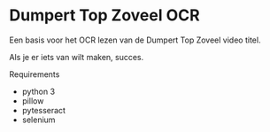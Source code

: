 # Dumpert Top Zoveel OCR
Een basis voor het OCR lezen van de Dumpert Top Zoveel video titel.

Als je er iets van wilt maken, succes.

Requirements
- python 3
- pillow
- pytesseract
- selenium
